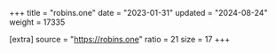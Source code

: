 +++
title = "robins.one"
date = "2023-01-31"
updated = "2024-08-24"
weight = 17335

[extra]
source = "https://robins.one"
ratio = 21
size = 17
+++
